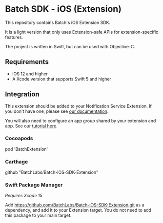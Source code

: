 # Batch SDK - iOS (Extension)

This repository contains Batch's iOS Extension SDK.

It is a light version that only uses Extension-safe APIs for extension-specific features.

The project is written in Swift, but can be used with Objective-C.

## Requirements

- iOS 12 and higher
- A Xcode version that supports Swift 5 and higher

## Integration

This extension should be added to your Notification Service Extension. If you don't have one, please see [our documentation](https://doc.batch.com/ios/sdk-integration/rich-notifications-setup).

You will also need to configure an app group shared by your extension and app. See our [tutorial here](https://doc.batch.com/ios/advanced/app-groups).

### Cocoapods

pod 'BatchExtension'

### Carthage

github "BatchLabs/Batch-iOS-SDK-Extension"

### Swift Package Manager

_Requires Xcode 15_

Add https://github.com/BatchLabs/Batch-iOS-SDK-Extension.git as a dependency, and add it to your Extension target.
You do not need to add this package to your main target.
